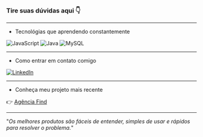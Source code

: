 ### Tire suas dúvidas aqui 👇

--------------------

- Tecnológias que aprendendo constantemente

![JavaScript](https://img.shields.io/badge/javascript-%23323330.svg?style=for-the-badge&logo=javascript&logoColor=%23F7DF1E)
![Java](https://img.shields.io/badge/java-%23ED8B00.svg?style=for-the-badge&logo=openjdk&logoColor=white)
![MySQL](https://img.shields.io/badge/mysql-%2300f.svg?style=for-the-badge&logo=mysql&logoColor=white)


---------------

- Como entrar em contato comigo

[![LinkedIn](https://img.shields.io/badge/linkedin-%230077B5.svg?style=for-the-badge&logo=linkedin&logoColor=white)](https://www.linkedin.com/in/rafael-nascimento61/)

---------------

- Conheça meu projeto mais recente

👉 [Agência Find](https://github.com/RafaelNasA/Projeto-Agencia)

-------------
"_Os melhores produtos são fáceis de entender, simples de usar e rápidos para resolver o problema._"

